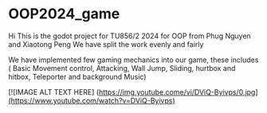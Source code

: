 # OOP2024_game

Hi This is the godot project for TU856/2 2024 for OOP from Phug Nguyen and Xiaotong Peng
We have split the work evenly and fairly 

We have implemented few gaming mechanics into our game, these includes 
( Basic Movement control, Attacking, Wall Jump, Sliding, hurtbox and hitbox, Teleporter and background Music)

 [![IMAGE ALT TEXT HERE] (https://img.youtube.come/vi/DViQ-Byivps/0.jpg](https://www.youtube.com/watch?v=DViQ-Byivps)
